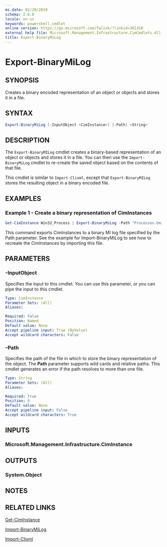 ```yaml
---
ms.date: 02/20/2019
schema: 2.0.0
locale: en-us
keywords: powershell,cmdlet
online version: https://go.microsoft.com/fwlink/?linkid=301310
external help file: Microsoft.Management.Infrastructure.CimCmdlets.dll-Help.xml
title: Export-BinaryMiLog
---
```


# Export-BinaryMiLog

## SYNOPSIS
Creates a binary encoded representation of an object or objects and stores it in a file.

## SYNTAX

```powershell
Export-BinaryMiLog [-InputObject <CimInstance>] [-Path] <String>
```

## DESCRIPTION

The `Export-BinaryMILog` cmdlet creates a binary-based representation of an object or objects and
stores it in a file. You can then use the `Import-BinaryMiLog` cmdlet to re-create the saved object
based on the contents of that file.

This cmdlet is similar to `Import-Clixml`, except that `Export-BinaryMILog` stores the resulting
object in a binary encoded file.

## EXAMPLES

### Example 1 - Create a binary representation of CimInstances

```powershell
Get-CimInstance Win32_Process | Export-BinaryMiLog -Path "Processes.bmil"
```

This command exports CimInstances to a binary MI log file specified by the Path parameter.
See the example for Import-BinaryMiLog to see how to recreate the CimInstances by importing this file.

## PARAMETERS

### -InputObject

Specifies the input to this cmdlet. You can use this parameter, or you can pipe the input to this
cmdlet.

```yaml
Type: CimInstance
Parameter Sets: (All)
Aliases:

Required: False
Position: Named
Default value: None
Accept pipeline input: True (ByValue)
Accept wildcard characters: False
```

### -Path

Specifies the path of the file in which to store the binary representation of the object. The
**Path** parameter supports wild cards and relative paths. This cmdlet generates an error if the
path resolves to more than one file.

```yaml
Type: String
Parameter Sets: (All)
Aliases:

Required: True
Position: 0
Default value: None
Accept pipeline input: False
Accept wildcard characters: True
```

## INPUTS

### Microsoft.Management.Infrastructure.CimInstance

## OUTPUTS

### System.Object

## NOTES

## RELATED LINKS

[Get-CimInstance](get-ciminstance.md)

[Import-BinaryMiLog](import-binarymilog.md)

[Import-Clixml](../microsoft.powershell.utility/import-clixml.md)
